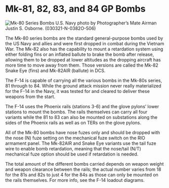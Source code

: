 
# Mk-81, 82, 83, and 84 GP Bombs
![Mk-80 Series Bombs](images/dumb.jpg)
U.S. Navy photo by Photographer’s Mate Airman Justin S. Osborne. (030321-N-0382O-506)

The Mk-80 series bombs are the standard general-purpose bombs used by the US Navy and allies and were first dropped in combat during the Vietnam War. The Mk-82 also has the capability to mount a retardation system using either folding fins or an inflated ballute to brake the bomb after release, allowing them to be dropped at lower altitudes as the dropping aircraft has more time to move away from them. Those versions are called the Mk-82 Snake Eye (fins) and Mk-82AIR (ballute) in DCS.

The F-14 is capable of carrying all the various bombs in the Mk-80s series, 81 through to 84. While the ground attack mission never really materialized for the F-14 in the Navy, it was tested for and cleared to deliver these weapons from the start.

The F-14 uses the Phoenix rails (stations 3-6) and the glove pylons’ lower stations to mount the bombs. The rails themselves can carry all four variants while the 81 to 83 can also be mounted on substations along the sides of the Phoenix rails as well as on TERs on the glove pylons.

All of the Mk-80 bombs have nose fuzes only and should be dropped with the nose (N) fuze setting on the mechanical fuze switch on the RIO armament panel. The Mk-82AIR and Snake Eye variants use the tail fuze wire to enable bomb retardation, meaning that the nose/tail (N/T) mechanical fuze option should be used if retardation is needed.

The total amount of the different bombs carried depends on weapon weight and weapon clearance between the rails; the actual number varies from 18 for the 81s and 82s to just 4 for the 84s as those can only be mounted on the rails themselves. For more info, see the F-14 loadout diagrams.
